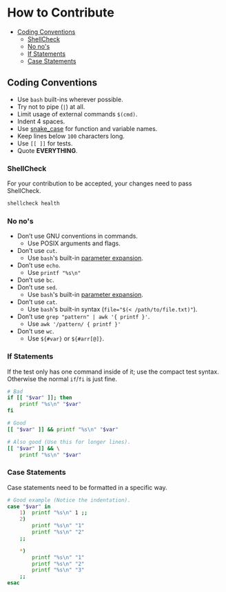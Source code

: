 # How to Contribute

<!-- vim-markdown-toc GFM -->

* [Coding Conventions](#coding-conventions)
    * [ShellCheck](#shellcheck)
    * [No no's](#no-nos)
    * [If Statements](#if-statements)
    * [Case Statements](#case-statements)

<!-- vim-markdown-toc -->


## Coding Conventions

- Use `bash` built-ins wherever possible.
- Try not to pipe (`|`) at all.
- Limit usage of external commands `$(cmd)`.
- Indent 4 spaces.
- Use [snake_case](https://en.wikipedia.org/wiki/Snake_case) for function
  and variable names.
- Keep lines below `100` characters long.
- Use `[[ ]]` for tests.
- Quote **EVERYTHING**.

### ShellCheck

For your contribution to be accepted, your changes need to pass
ShellCheck.

```sh
shellcheck health
```


### No no's

- Don’t use GNU conventions in commands.
    - Use POSIX arguments and flags.
- Don’t use `cut`.
    - Use `bash`'s built-in [parameter expansion](http://wiki.bash-hackers.org/syntax/pe).
- Don’t use `echo`.
    - Use `printf "%s\n"`
- Don’t use `bc`.
- Don’t use `sed`.
    - Use `bash`'s built-in [parameter expansion](http://wiki.bash-hackers.org/syntax/pe).
- Don’t use `cat`.
    - Use `bash`'s built-in syntax (`file="$(< /path/to/file.txt)"`).
- Don’t use `grep "pattern" | awk '{ printf }'`.
    - Use `awk '/pattern/ { printf }'`
- Don’t use `wc`.
    - Use `${#var}` or `${#arr[@]}`.


### If Statements

If the test only has one command inside of it; use the compact test
syntax. Otherwise the normal `if`/`fi` is just fine.

```sh
# Bad
if [[ "$var" ]]; then
    printf "%s\n" "$var"
fi

# Good
[[ "$var" ]] && printf "%s\n" "$var"

# Also good (Use this for longer lines).
[[ "$var" ]] && \
    printf "%s\n" "$var"
```


### Case Statements

Case statements need to be formatted in a specific way.

```sh
# Good example (Notice the indentation).
case "$var" in
    1)  printf "%s\n" 1 ;;
    2)
        printf "%s\n" "1"
        printf "%s\n" "2"
    ;;

    *)
        printf "%s\n" "1"
        printf "%s\n" "2"
        printf "%s\n" "3"
    ;;
esac
```
